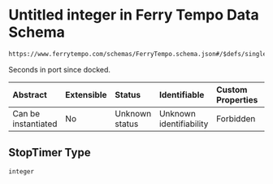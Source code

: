 # Untitled integer in Ferry Tempo Data Schema

```txt
https://www.ferrytempo.com/schemas/FerryTempo.schema.json#/$defs/singleBoatData/properties/StopTimer
```

Seconds in port since docked.

| Abstract            | Extensible | Status         | Identifiable            | Custom Properties | Additional Properties | Access Restrictions | Defined In                                                                           |
| :------------------ | :--------- | :------------- | :---------------------- | :---------------- | :-------------------- | :------------------ | :----------------------------------------------------------------------------------- |
| Can be instantiated | No         | Unknown status | Unknown identifiability | Forbidden         | Allowed               | none                | [FerryTempo.schema.json\*](../schemas/FerryTempo.schema.json "open original schema") |

## StopTimer Type

`integer`
